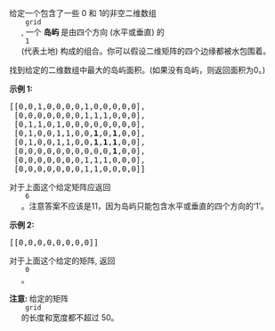 <html>
 <body>
  <p>
   给定一个包含了一些 0 和 1的非空二维数组
   <code>
    grid
   </code>
   , 一个
   <strong>
    岛屿
   </strong>
   是由四个方向 (水平或垂直) 的
   <code>
    1
   </code>
   (代表土地) 构成的组合。你可以假设二维矩阵的四个边缘都被水包围着。
  </p>
  <p>
   找到给定的二维数组中最大的岛屿面积。(如果没有岛屿，则返回面积为0。)
  </p>
  <p>
   <strong>
    示例 1:
   </strong>
  </p>
  <pre>
[[0,0,1,0,0,0,0,1,0,0,0,0,0],
 [0,0,0,0,0,0,0,1,1,1,0,0,0],
 [0,1,1,0,1,0,0,0,0,0,0,0,0],
 [0,1,0,0,1,1,0,0,<strong>1</strong>,0,<strong>1</strong>,0,0],
 [0,1,0,0,1,1,0,0,<strong>1</strong>,<strong>1</strong>,<strong>1</strong>,0,0],
 [0,0,0,0,0,0,0,0,0,0,<strong>1</strong>,0,0],
 [0,0,0,0,0,0,0,1,1,1,0,0,0],
 [0,0,0,0,0,0,0,1,1,0,0,0,0]]
</pre>
  <p>
   对于上面这个给定矩阵应返回
   <code>
    6
   </code>
   。注意答案不应该是11，因为岛屿只能包含水平或垂直的四个方向的‘1’。
  </p>
  <p>
   <strong>
    示例 2:
   </strong>
  </p>
  <pre>
[[0,0,0,0,0,0,0,0]]</pre>
  <p>
   对于上面这个给定的矩阵, 返回
   <code>
    0
   </code>
   。
  </p>
  <p>
   <strong>
    注意:
   </strong>
   给定的矩阵
   <code>
    grid
   </code>
   的长度和宽度都不超过 50。
  </p>
 </body>
</html>